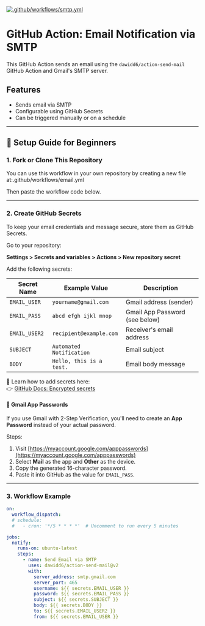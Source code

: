 [![.github/workflows/smtp.yml](https://github.com/abdullatif-a/testing/actions/workflows/smtp.yml/badge.svg)](https://github.com/abdullatif-a/testing/actions/workflows/smtp.yml)

# GitHub Action: Email Notification via SMTP

This GitHub Action sends an email using the `dawidd6/action-send-mail` GitHub Action and Gmail's SMTP server.

## Features

- Sends email via SMTP
- Configurable using GitHub Secrets
- Can be triggered manually or on a schedule

---

## 📌 Setup Guide for Beginners

### 1. Fork or Clone This Repository

You can use this workflow in your own repository by creating a new file at:.github/workflows/email.yml

Then paste the workflow code below.

---

### 2. Create GitHub Secrets

To keep your email credentials and message secure, store them as GitHub Secrets.

Go to your repository:

**Settings > Secrets and variables > Actions > New repository secret**

Add the following secrets:

| Secret Name       | Example Value              | Description                         |
|-------------------|----------------------------|-------------------------------------|
| `EMAIL_USER`      | `yourname@gmail.com`       | Gmail address (sender)              |
| `EMAIL_PASS`      | `abcd efgh ijkl mnop`      | Gmail App Password (see below)      |
| `EMAIL_USER2`     | `recipient@example.com`    | Receiver's email address            |
| `SUBJECT`         | `Automated Notification`   | Email subject                       |
| `BODY`            | `Hello, this is a test.`   | Email body message                  |

🔐 Learn how to add secrets here:  
👉 [GitHub Docs: Encrypted secrets](https://docs.github.com/en/actions/security-guides/encrypted-secrets)

#### 📌 Gmail App Passwords

If you use Gmail with 2-Step Verification, you'll need to create an **App Password** instead of your actual password.

Steps:
1. Visit [https://myaccount.google.com/apppasswords](https://myaccount.google.com/apppasswords)
2. Select **Mail** as the app and **Other** as the device.
3. Copy the generated 16-character password.
4. Paste it into GitHub as the value for `EMAIL_PASS`.

---

### 3. Workflow Example

```yaml
on:
  workflow_dispatch:
  # schedule:
  #   - cron: '*/5 * * * *'  # Uncomment to run every 5 minutes

jobs:
  notify:
    runs-on: ubuntu-latest
    steps:
      - name: Send Email via SMTP
        uses: dawidd6/action-send-mail@v2
        with:
          server_address: smtp.gmail.com
          server_port: 465
          username: ${{ secrets.EMAIL_USER }}
          password: ${{ secrets.EMAIL_PASS }}
          subject: ${{ secrets.SUBJECT }}
          body: ${{ secrets.BODY }}
          to: ${{ secrets.EMAIL_USER2 }}
          from: ${{ secrets.EMAIL_USER }}



